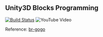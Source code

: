 ## Unity3D Blocks Programming

[![Build Status](https://app.bitrise.io/app/af3531b59341cb1e/status.svg?token=W7s1F717RFArFEheo92e2Q&branch=master)](https://app.bitrise.io/app/af3531b59341cb1e)
![YouTube Video](https://img.shields.io/youtube/views/uAIc0vqwZjI?style=social)



Reference:
[br-gogo](https://br-gogo.sourceforge.net)
